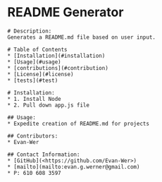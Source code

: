 # README Generator
    # Description:
    Generates a README.md file based on user input. 
    
    # Table of Contents
    * [Installation](#installation)
    * [Usage](#usage)
    * [contributions](#contribution)
    * [License](#license)
    * [tests](#test)
    
    # Installation:
    * 1. Install Node
    * 2. Pull down app.js file

    ## Usage:
    * Expedite creation of README.md for projects 

    ## Contributors:
    * Evan-Wer

    ## Contact Information:
    * [GitHub](<https://github.com/Evan-Wer>)
    * [mailto](mailto:evan.g.werner@gmail.com)
    * P: 610 608 3597
